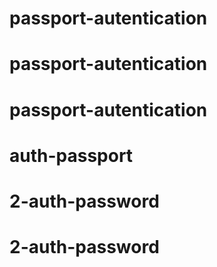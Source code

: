 # passport-autentication
# passport-autentication
# passport-autentication
# auth-passport
# 2-auth-password
# 2-auth-password

